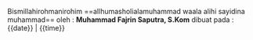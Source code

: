 Bismillahirohmanirohim 
==allhumasholialamuhammad waala alihi sayidina muhammad==
oleh : **Muhammad Fajrin Saputra, S.Kom** 
dibuat pada : {{date}} | {{time}}



